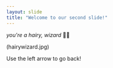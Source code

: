 ```yaml
---
layout: slide
title: "Welcome to our second slide!"
---
```

*you're a hairy, wizard* :mage_man:

(hairywizard.jpg)

Use the left arrow to go back!
